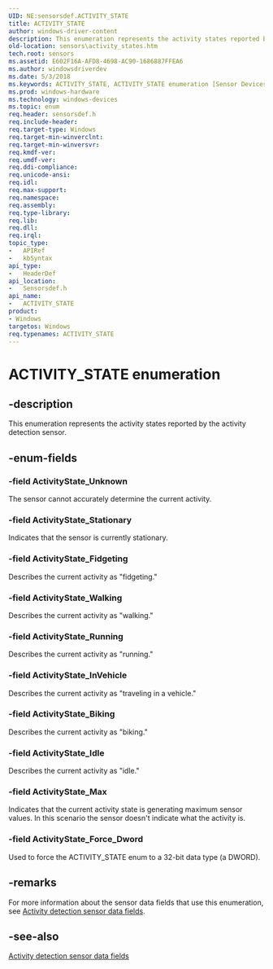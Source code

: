 ```yaml
---
UID: NE:sensorsdef.ACTIVITY_STATE
title: ACTIVITY_STATE
author: windows-driver-content
description: This enumeration represents the activity states reported by the activity detection sensor.
old-location: sensors\activity_states.htm
tech.root: sensors
ms.assetid: E602F16A-AFD8-4698-AC90-1686887FFEA6
ms.author: windowsdriverdev
ms.date: 5/3/2018
ms.keywords: ACTIVITY_STATE, ACTIVITY_STATE enumeration [Sensor Devices], ActivityState_Biking, ActivityState_Fidgeting, ActivityState_Force_Dword, ActivityState_Idle, ActivityState_InVehicle, ActivityState_Max, ActivityState_Running, ActivityState_Stationary, ActivityState_Unknown, ActivityState_Walking, sensors.activity_states, sensorsdef/ACTIVITY_STATE, sensorsdef/ActivityState_Biking, sensorsdef/ActivityState_Fidgeting, sensorsdef/ActivityState_Force_Dword, sensorsdef/ActivityState_Idle, sensorsdef/ActivityState_InVehicle, sensorsdef/ActivityState_Max, sensorsdef/ActivityState_Running, sensorsdef/ActivityState_Stationary, sensorsdef/ActivityState_Unknown, sensorsdef/ActivityState_Walking
ms.prod: windows-hardware
ms.technology: windows-devices
ms.topic: enum
req.header: sensorsdef.h
req.include-header: 
req.target-type: Windows
req.target-min-winverclnt: 
req.target-min-winversvr: 
req.kmdf-ver: 
req.umdf-ver: 
req.ddi-compliance: 
req.unicode-ansi: 
req.idl: 
req.max-support: 
req.namespace: 
req.assembly: 
req.type-library: 
req.lib: 
req.dll: 
req.irql: 
topic_type:
-	APIRef
-	kbSyntax
api_type:
-	HeaderDef
api_location:
-	Sensorsdef.h
api_name:
-	ACTIVITY_STATE
product:
- Windows
targetos: Windows
req.typenames: ACTIVITY_STATE
---
```


# ACTIVITY_STATE enumeration


## -description


This enumeration represents the activity states reported by the activity detection sensor.


## -enum-fields




### -field ActivityState_Unknown

The sensor cannot accurately determine the current activity.


### -field ActivityState_Stationary

Indicates that the sensor is currently stationary.


### -field ActivityState_Fidgeting

Describes the current activity as "fidgeting."


### -field ActivityState_Walking

Describes the current activity as "walking."


### -field ActivityState_Running

Describes the current activity as "running."


### -field ActivityState_InVehicle

Describes the current activity as "traveling in a vehicle."


### -field ActivityState_Biking

Describes the current activity as "biking."


### -field ActivityState_Idle

Describes the current activity as "idle."


### -field ActivityState_Max

Indicates that the current activity state is generating maximum sensor values. In this scenario the sensor doesn't indicate what the activity is.


### -field ActivityState_Force_Dword

Used to force the ACTIVITY_STATE enum to a 32-bit data type (a DWORD).


## -remarks



For more information about the sensor data fields that use this enumeration, see <a href="https://msdn.microsoft.com/library/windows/hardware/dn957013">Activity detection sensor data fields</a>.




## -see-also




<a href="https://msdn.microsoft.com/library/windows/hardware/dn957013">Activity detection sensor data fields</a>
 

 

